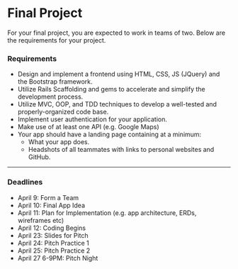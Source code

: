 # Final Project
For your final project, you are expected to work in teams of two. Below are the requirements for your project.

### Requirements
- Design and implement a frontend using HTML, CSS, JS (JQuery) and the Bootstrap framework.
- Utilize Rails Scaffolding and gems to accelerate and simplify the development process.
- Utilize MVC, OOP, and TDD techniques to develop a well-tested and properly-organized code base.
- Implement user authentication for your application.
- Make use of at least one API (e.g. Google Maps)
- Your app should have a landing page containing at a minimum:
  - What your app does.
  - Headshots of all teammates with links to personal websites and GitHub.

---

### Deadlines
- April 9: Form a Team
- April 10: Final App Idea
- April 11: Plan for Implementation (e.g. app architecture, ERDs, wireframes etc)
- April 12: Coding Begins
- April 23: Slides for Pitch
- April 24: Pitch Practice 1
- April 25: Pitch Practice 2
- April 27 6-9PM: Pitch Night
